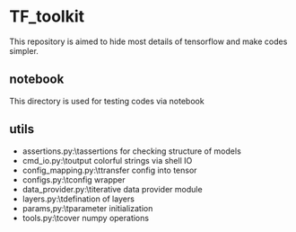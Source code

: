 # TF_toolkit
This repository is aimed to hide most details of tensorflow and make codes simpler.

## notebook
This directory is used for testing codes via notebook

## utils
- assertions.py:\tassertions for checking structure of models
- cmd_io.py:\toutput colorful strings via shell IO
- config_mapping.py:\ttransfer config into tensor
- configs.py:\tconfig wrapper
- data_provider.py:\titerative data provider module
- layers.py:\tdefination of layers
- params,py:\tparameter initialization
- tools.py:\tcover numpy operations
